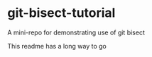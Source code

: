 # git-bisect-tutorial
A mini-repo for demonstrating use of git bisect

This readme has a long way to go
